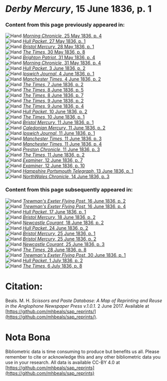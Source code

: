 # *Derby Mercury*, 15 June 1836, p. 1  
  
### Content from this page previously appeared in:  
![Hand](http://scissorsandpaste.net/wp-content/uploads/2017/06/smallhandpointer.png) [*Morning Chronicle*, 25 May 1836, p. 4](https://mhbeals.github.io/sap_html/Morning-Chronicle/Morning-Chronicle-25-May-1836-p-4)  
![Hand](http://scissorsandpaste.net/wp-content/uploads/2017/06/smallhandpointer.png) [*Hull Packet*, 27 May 1836, p. 1](https://mhbeals.github.io/sap_html/Hull-Packet/Hull-Packet-27-May-1836-p-1)  
![Hand](http://scissorsandpaste.net/wp-content/uploads/2017/06/smallhandpointer.png) [*Bristol Mercury*, 28 May 1836, p. 1](https://mhbeals.github.io/sap_html/Bristol-Mercury/Bristol-Mercury-28-May-1836-p-1)  
![Hand](http://scissorsandpaste.net/wp-content/uploads/2017/06/smallhandpointer.png) [*The Times*, 30 May 1836, p. 8](https://mhbeals.github.io/sap_html/The-Times/The-Times-30-May-1836-p-8)  
![Hand](http://scissorsandpaste.net/wp-content/uploads/2017/06/smallhandpointer.png) [*Brighton Patriot*, 31 May 1836, p. 4](https://mhbeals.github.io/sap_html/Brighton-Patriot/Brighton-Patriot-31-May-1836-p-4)  
![Hand](http://scissorsandpaste.net/wp-content/uploads/2017/06/smallhandpointer.png) [*Morning Chronicle*, 31 May 1836, p. 4](https://mhbeals.github.io/sap_html/Morning-Chronicle/Morning-Chronicle-31-May-1836-p-4)  
![Hand](http://scissorsandpaste.net/wp-content/uploads/2017/06/smallhandpointer.png) [*Hull Packet*, 3 June 1836, p. 2](https://mhbeals.github.io/sap_html/Hull-Packet/Hull-Packet-3-June-1836-p-2)  
![Hand](http://scissorsandpaste.net/wp-content/uploads/2017/06/smallhandpointer.png) [*Ipswich Journal*, 4 June 1836, p. 1](https://mhbeals.github.io/sap_html/Ipswich-Journal/Ipswich-Journal-4-June-1836-p-1)  
![Hand](http://scissorsandpaste.net/wp-content/uploads/2017/06/smallhandpointer.png) [*Manchester Times*, 4 June 1836, p. 2](https://mhbeals.github.io/sap_html/Manchester-Times/Manchester-Times-4-June-1836-p-2)  
![Hand](http://scissorsandpaste.net/wp-content/uploads/2017/06/smallhandpointer.png) [*The Times*, 7 June 1836, p. 2](https://mhbeals.github.io/sap_html/The-Times/The-Times-7-June-1836-p-2)  
![Hand](http://scissorsandpaste.net/wp-content/uploads/2017/06/smallhandpointer.png) [*The Times*, 8 June 1836, p. 5](https://mhbeals.github.io/sap_html/The-Times/The-Times-8-June-1836-p-5)  
![Hand](http://scissorsandpaste.net/wp-content/uploads/2017/06/smallhandpointer.png) [*The Times*, 8 June 1836, p. 7](https://mhbeals.github.io/sap_html/The-Times/The-Times-8-June-1836-p-7)  
![Hand](http://scissorsandpaste.net/wp-content/uploads/2017/06/smallhandpointer.png) [*The Times*, 9 June 1836, p. 2](https://mhbeals.github.io/sap_html/The-Times/The-Times-9-June-1836-p-2)  
![Hand](http://scissorsandpaste.net/wp-content/uploads/2017/06/smallhandpointer.png) [*The Times*, 9 June 1836, p. 4](https://mhbeals.github.io/sap_html/The-Times/The-Times-9-June-1836-p-4)  
![Hand](http://scissorsandpaste.net/wp-content/uploads/2017/06/smallhandpointer.png) [*Hull Packet*, 10 June 1836, p. 2](https://mhbeals.github.io/sap_html/Hull-Packet/Hull-Packet-10-June-1836-p-2)  
![Hand](http://scissorsandpaste.net/wp-content/uploads/2017/06/smallhandpointer.png) [*The Times*, 10 June 1836, p. 1](https://mhbeals.github.io/sap_html/The-Times/The-Times-10-June-1836-p-1)  
![Hand](http://scissorsandpaste.net/wp-content/uploads/2017/06/smallhandpointer.png) [*Bristol Mercury*, 11 June 1836, p. 1](https://mhbeals.github.io/sap_html/Bristol-Mercury/Bristol-Mercury-11-June-1836-p-1)  
![Hand](http://scissorsandpaste.net/wp-content/uploads/2017/06/smallhandpointer.png) [*Caledonian Mercury*, 11 June 1836, p. 2](https://mhbeals.github.io/sap_html/Caledonian-Mercury/Caledonian-Mercury-11-June-1836-p-2)  
![Hand](http://scissorsandpaste.net/wp-content/uploads/2017/06/smallhandpointer.png) [*Ipswich Journal*, 11 June 1836, p. 1](https://mhbeals.github.io/sap_html/Ipswich-Journal/Ipswich-Journal-11-June-1836-p-1)  
![Hand](http://scissorsandpaste.net/wp-content/uploads/2017/06/smallhandpointer.png) [*Manchester Times*, 11 June 1836, p. 3](https://mhbeals.github.io/sap_html/Manchester-Times/Manchester-Times-11-June-1836-p-3)  
![Hand](http://scissorsandpaste.net/wp-content/uploads/2017/06/smallhandpointer.png) [*Manchester Times*, 11 June 1836, p. 4](https://mhbeals.github.io/sap_html/Manchester-Times/Manchester-Times-11-June-1836-p-4)  
![Hand](http://scissorsandpaste.net/wp-content/uploads/2017/06/smallhandpointer.png) [*Preston Chronicle*, 11 June 1836, p. 3](https://mhbeals.github.io/sap_html/Preston-Chronicle/Preston-Chronicle-11-June-1836-p-3)  
![Hand](http://scissorsandpaste.net/wp-content/uploads/2017/06/smallhandpointer.png) [*The Times*, 11 June 1836, p. 2](https://mhbeals.github.io/sap_html/The-Times/The-Times-11-June-1836-p-2)  
![Hand](http://scissorsandpaste.net/wp-content/uploads/2017/06/smallhandpointer.png) [*Examiner*, 12 June 1836, p. 7](https://mhbeals.github.io/sap_html/Examiner/Examiner-12-June-1836-p-7)  
![Hand](http://scissorsandpaste.net/wp-content/uploads/2017/06/smallhandpointer.png) [*Examiner*, 12 June 1836, p. 10](https://mhbeals.github.io/sap_html/Examiner/Examiner-12-June-1836-p-10)  
![Hand](http://scissorsandpaste.net/wp-content/uploads/2017/06/smallhandpointer.png) [*Hampshire Portsmouth Telegraph*, 13 June 1836, p. 1](https://mhbeals.github.io/sap_html/Hampshire-Portsmouth-Telegraph/Hampshire-Portsmouth-Telegraph-13-June-1836-p-1)  
![Hand](http://scissorsandpaste.net/wp-content/uploads/2017/06/smallhandpointer.png) [*NorthWales Chronicle*, 14 June 1836, p. 3](https://mhbeals.github.io/sap_html/NorthWales-Chronicle/NorthWales-Chronicle-14-June-1836-p-3)  
  
### Content from this page subsequently appeared in:  
![Hand](http://scissorsandpaste.net/wp-content/uploads/2017/06/smallhandpointer.png) [*Trewman's Exeter Flying Post*, 16 June 1836, p. 2](https://mhbeals.github.io/sap_html/Trewman's-Exeter-Flying-Post/Trewman's-Exeter-Flying-Post-16-June-1836-p-2)  
![Hand](http://scissorsandpaste.net/wp-content/uploads/2017/06/smallhandpointer.png) [*Trewman's Exeter Flying Post*, 16 June 1836, p. 4](https://mhbeals.github.io/sap_html/Trewman's-Exeter-Flying-Post/Trewman's-Exeter-Flying-Post-16-June-1836-p-4)  
![Hand](http://scissorsandpaste.net/wp-content/uploads/2017/06/smallhandpointer.png) [*Hull Packet*, 17 June 1836, p. 1](https://mhbeals.github.io/sap_html/Hull-Packet/Hull-Packet-17-June-1836-p-1)  
![Hand](http://scissorsandpaste.net/wp-content/uploads/2017/06/smallhandpointer.png) [*Bristol Mercury*, 18 June 1836, p. 2](https://mhbeals.github.io/sap_html/Bristol-Mercury/Bristol-Mercury-18-June-1836-p-2)  
![Hand](http://scissorsandpaste.net/wp-content/uploads/2017/06/smallhandpointer.png) [*Newcastle Courant*, 18 June 1836, p. 2](https://mhbeals.github.io/sap_html/Newcastle-Courant/Newcastle-Courant-18-June-1836-p-2)  
![Hand](http://scissorsandpaste.net/wp-content/uploads/2017/06/smallhandpointer.png) [*Hull Packet*, 24 June 1836, p. 2](https://mhbeals.github.io/sap_html/Hull-Packet/Hull-Packet-24-June-1836-p-2)  
![Hand](http://scissorsandpaste.net/wp-content/uploads/2017/06/smallhandpointer.png) [*Bristol Mercury*, 25 June 1836, p. 1](https://mhbeals.github.io/sap_html/Bristol-Mercury/Bristol-Mercury-25-June-1836-p-1)  
![Hand](http://scissorsandpaste.net/wp-content/uploads/2017/06/smallhandpointer.png) [*Bristol Mercury*, 25 June 1836, p. 2](https://mhbeals.github.io/sap_html/Bristol-Mercury/Bristol-Mercury-25-June-1836-p-2)  
![Hand](http://scissorsandpaste.net/wp-content/uploads/2017/06/smallhandpointer.png) [*Newcastle Courant*, 25 June 1836, p. 3](https://mhbeals.github.io/sap_html/Newcastle-Courant/Newcastle-Courant-25-June-1836-p-3)  
![Hand](http://scissorsandpaste.net/wp-content/uploads/2017/06/smallhandpointer.png) [*The Times*, 28 June 1836, p. 8](https://mhbeals.github.io/sap_html/The-Times/The-Times-28-June-1836-p-8)  
![Hand](http://scissorsandpaste.net/wp-content/uploads/2017/06/smallhandpointer.png) [*Trewman's Exeter Flying Post*, 30 June 1836, p. 1](https://mhbeals.github.io/sap_html/Trewman's-Exeter-Flying-Post/Trewman's-Exeter-Flying-Post-30-June-1836-p-1)  
![Hand](http://scissorsandpaste.net/wp-content/uploads/2017/06/smallhandpointer.png) [*Hull Packet*, 1 July 1836, p. 2](https://mhbeals.github.io/sap_html/Hull-Packet/Hull-Packet-1-July-1836-p-2)  
![Hand](http://scissorsandpaste.net/wp-content/uploads/2017/06/smallhandpointer.png) [*The Times*, 6 July 1836, p. 8](https://mhbeals.github.io/sap_html/The-Times/The-Times-6-July-1836-p-8)  


# Citation: 

Beals. M. H. *Scissors and Paste Database: A Map of Reprinting and Reuse in the Anglophone Newspaper Press v.1.0.1.* 2 June 2017. Available at [https://github.com/mhbeals/sap_reprints/](https://github.com/mhbeals/sap_reprints/). 

# Nota Bona

Bibliometric data is time consuming to produce but benefits us all. Please remember to cite or acknowledge this and any other bibliometric data you use in your research. All data is available CC-BY 4.0 at [https://github.com/mhbeals/sap_reprints](https://github.com/mhbeals/sap_reprints)